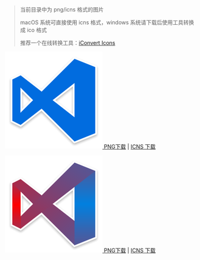 
>
> 当前目录中为 png/icns 格式的图片
>
> macOS 系统可直接使用 icns 格式，windows 系统请下载后使用工具转换成 ico 格式
>
> 推荐一个在线转换工具：[iConvert Icons](https://iconsnverticons.com/online/)
>


<p>
    <a href="./vscode1.png">
        <img src="./vscode1.png" width="256" height="256" alt="Sublime icon"  />
    </a>
    <a href="https://github.com/whorusq/sublime-text-3/raw/master/icons/vscode1.png">PNG下载</a> | <a href="https://github.com/whorusq/sublime-text-3/raw/master/icons/vscode1.icns">ICNS 下载</a>
</p>
<p>
    <a href="./vscode2.png">
        <img src="./vscode2.png" width="256" height="256" alt="Sublime icon"  />
    </a>
    <a href="https://github.com/whorusq/sublime-text-3/raw/master/icons/vscode2.png">PNG下载</a> | <a href="https://github.com/whorusq/sublime-text-3/raw/master/icons/vscode2.icns">ICNS 下载</a>
</p>